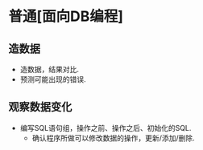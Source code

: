 # 普通[面向DB编程]
## 造数据
- 造数据，结果对比. 
- 预测可能出现的错误.

## 观察数据变化
- 编写SQL语句组，操作之前、操作之后、初始化的SQL.
    - 确认程序所做可以修改数据的操作，更新/添加/删除.